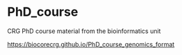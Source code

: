 # PhD_course
CRG PhD course material from the bioinformatics unit

https://biocorecrg.github.io/PhD_course_genomics_format
